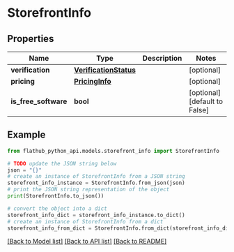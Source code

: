 # StorefrontInfo


## Properties

Name | Type | Description | Notes
------------ | ------------- | ------------- | -------------
**verification** | [**VerificationStatus**](VerificationStatus.md) |  | [optional] 
**pricing** | [**PricingInfo**](PricingInfo.md) |  | [optional] 
**is_free_software** | **bool** |  | [optional] [default to False]

## Example

```python
from flathub_python_api.models.storefront_info import StorefrontInfo

# TODO update the JSON string below
json = "{}"
# create an instance of StorefrontInfo from a JSON string
storefront_info_instance = StorefrontInfo.from_json(json)
# print the JSON string representation of the object
print(StorefrontInfo.to_json())

# convert the object into a dict
storefront_info_dict = storefront_info_instance.to_dict()
# create an instance of StorefrontInfo from a dict
storefront_info_from_dict = StorefrontInfo.from_dict(storefront_info_dict)
```
[[Back to Model list]](../README.md#documentation-for-models) [[Back to API list]](../README.md#documentation-for-api-endpoints) [[Back to README]](../README.md)


